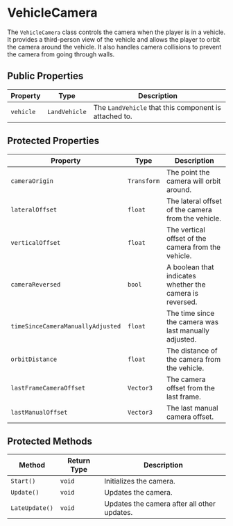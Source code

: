 # VehicleCamera

The `VehicleCamera` class controls the camera when the player is in a vehicle. It provides a third-person view of the vehicle and allows the player to orbit the camera around the vehicle. It also handles camera collisions to prevent the camera from going through walls.

## Public Properties

| Property | Type        | Description                                      |
| -------- | ----------- | ------------------------------------------------ |
| `vehicle`  | `LandVehicle` | The `LandVehicle` that this component is attached to. |

## Protected Properties

| Property                  | Type        | Description                                      |
| ------------------------- | ----------- | ------------------------------------------------ |
| `cameraOrigin`            | `Transform` | The point the camera will orbit around.          |
| `lateralOffset`           | `float`     | The lateral offset of the camera from the vehicle. |
| `verticalOffset`          | `float`     | The vertical offset of the camera from the vehicle.|
| `cameraReversed`          | `bool`      | A boolean that indicates whether the camera is reversed. |
| `timeSinceCameraManuallyAdjusted` | `float` | The time since the camera was last manually adjusted. |
| `orbitDistance`           | `float`     | The distance of the camera from the vehicle.     |
| `lastFrameCameraOffset`   | `Vector3`   | The camera offset from the last frame.           |
| `lastManualOffset`        | `Vector3`   | The last manual camera offset.                   |

## Protected Methods

| Method       | Return Type | Description             |
| ------------ | ----------- | ----------------------- |
| `Start()`      | `void`      | Initializes the camera. |
| `Update()`     | `void`      | Updates the camera.     |
| `LateUpdate()` | `void`      | Updates the camera after all other updates. |
